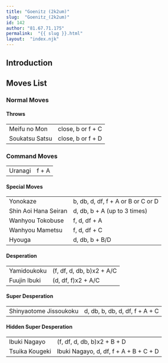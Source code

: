 ```yaml
---
title: "Goenitz (2k2um)"
slug:  "Goenitz_(2k2um)"
id: 142
author: "81.67.71.175"
permalink:  "{{ slug }}.html"
layout:  "index.njk"
---
```


## Introduction

## Moves List

### Normal Moves

#### Throws

|                |                   |
|----------------|-------------------|
| Meifu no Mon   | close, b or f + C |
| Soukatsu Satsu | close, b or f + D |

### Command Moves

|         |       |
|---------|-------|
| Uranagi | f + A |

#### Special Moves

|                      |                                    |
|----------------------|------------------------------------|
| Yonokaze             | b, db, d, df, f + A or B or C or D |
| Shin Aoi Hana Seiran | d, db, b + A (up to 3 times)       |
| Wanhyou Tokobuse     | f, d, df + A                       |
| Wanhyou Mametsu      | f, d, df + C                       |
| Hyouga               | d, db, b + B/D                     |

#### Desperation

|              |                           |
|--------------|---------------------------|
| Yamidoukoku  | (f, df, d, db, b)x2 + A/C |
| Fuujin Ibuki | (d, df, f)x2 + A/C        |

#### Super Desperation

|                        |                                |
|------------------------|--------------------------------|
| Shinyaotome Jissoukoku | d, db, b, db, d, df, f + A + C |

#### Hidden Super Desperation

|                |                                        |
|----------------|----------------------------------------|
| Ibuki Nagayo   | (f, df, d, db, b)x2 + B + D            |
| Tsuika Kougeki | Ibuki Nagayo, d, df, f + A + B + C + D |
